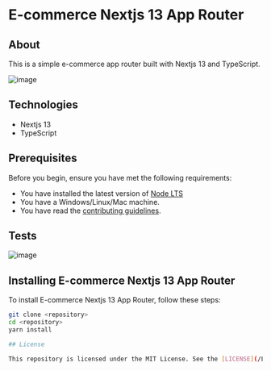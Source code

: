 # E-commerce Nextjs 13 App Router

## About

This is a simple e-commerce app router built with Nextjs 13 and TypeScript.

![image](https://github.com/Natanaelvich/ecommerce-nextjs-approuter_ignite-rocketseat-23/assets/52014318/c17a362c-43aa-4ad2-b9b0-33959e3afc81)

## Technologies

- Nextjs 13
- TypeScript

## Prerequisites

Before you begin, ensure you have met the following requirements:

- You have installed the latest version of [Node LTS](https://nodejs.org/en/)
- You have a Windows/Linux/Mac machine.
- You have read the [contributing guidelines](CONTRIBUTING.md).

## Tests

![image](https://github.com/Natanaelvich/ecommerce-nextjs-approuter_ignite-rocketseat-23/assets/52014318/02d53743-19eb-486b-99c8-116b924b1ec6)

## Installing E-commerce Nextjs 13 App Router

To install E-commerce Nextjs 13 App Router, follow these steps:

```bash
git clone <repository>
cd <repository>
yarn install

## License

This repository is licensed under the MIT License. See the [LICENSE](/LICENSE) file for details.
